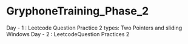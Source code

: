# GryphoneTraining_Phase_2
Day - 1 : Leetcode Question Practice 2 types: Two Pointers and sliding Windows 
Day - 2 : LeetcodeQuestion Practices 2 
